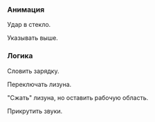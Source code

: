 ### Анимация 
  Удар в стекло.
  
  Указывать выше.
### Логика
  Словить зарядку.
  
  Переключать лизуна.
  
  "Сжать" лизуна, но оставить рабочую область.
  
  Прикрутить звуки.
  
